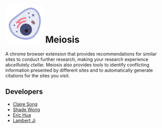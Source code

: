 # ![meiosis-logo](https://raw.githubusercontent.com/shade-12/meiosis/cdcf9ef29819617eaf29ebba5533a528f45c7454/frontend/src/assets/meiosis-logo.svg) Meiosis

A chrome browser extension that provides recommendations for similar sites to conduct further research, making your research experience ab*cell*lutely *c*t*ell*ar. Meiosis also provides tools to identify conflicting information presented by different sites and to automatically generate citations for the sites you visit.

## Developers
- [Claire Song](https://github.com/cxsong1)
- [Shade Wong](https://github.com/shade-12)
- [Eric Hua](https://github.com/huaqiwen)
- [Lambert Ji](https://github.com/xuanyi110)
